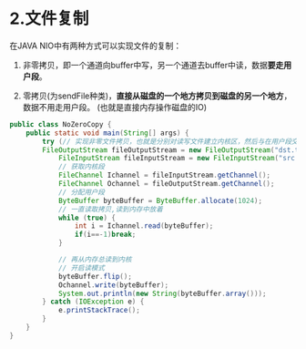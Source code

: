 # 2.文件复制

在JAVA NIO中有两种方式可以实现文件的复制： 

1. 非零拷贝，即一个通道向buffer中写，另一个通道去buffer中读，数据**要走用户段**。 


2. 零拷贝(为sendFile种类)，**直接从磁盘的一个地方拷贝到磁盘的另一个地方**，数据不用走用户段。
(也就是直接内存操作磁盘的IO)


```java
public class NoZeroCopy {
    public static void main(String[] args) {
        try (// 实现非零文件拷贝，也就是分别对读写文件建立内核区，然后与在用户段交互
        FileOutputStream fileOutputStream = new FileOutputStream("dst.txt")) {
            FileInputStream fileInputStream = new FileInputStream("src.txt");
            // 获取内核段
            FileChannel Ichannel = fileInputStream.getChannel();
            FileChannel Ochannel = fileOutputStream.getChannel();
            // 分配用户段
            ByteBuffer byteBuffer = ByteBuffer.allocate(1024);
            // 一直读取拷贝,读到内存中放着
            while (true) {
                int i = Ichannel.read(byteBuffer);
                if(i==-1)break;
            }

            // 再从内存总读到内核
            // 开启读模式
            byteBuffer.flip();
            Ochannel.write(byteBuffer);
            System.out.println(new String(byteBuffer.array()));
        } catch (IOException e) {
            e.printStackTrace();
        }
    }
}

```
